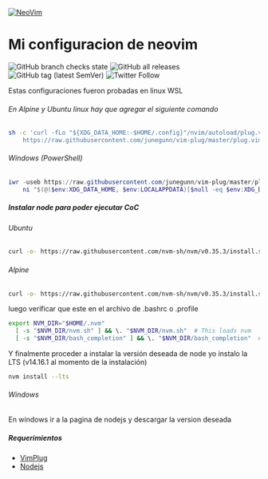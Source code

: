 [![NeoVim][logo]](https://neovim.io)
# Mi configuracion de neovim

![GitHub branch checks state](https://img.shields.io/github/checks-status/waseidel/nvimconfig/main) 
![GitHub all releases](https://img.shields.io/github/downloads/waseidel/nvimconfig/total)
![GitHub tag (latest SemVer)](https://img.shields.io/github/v/tag/waseidel/nvimconfig?sort=semver)
![Twitter Follow](https://img.shields.io/twitter/follow/waseidel?label=Sigeme%20%40WaSeidel&style=social)

Estas configuraciones fueron probadas en linux WSL

###### En Alpine y Ubuntu linux hay que agregar el siguiente comando
```sh
sh -c 'curl -fLo "${XDG_DATA_HOME:-$HOME/.config}"/nvim/autoload/plug.vim --create-dirs \
    https://raw.githubusercontent.com/junegunn/vim-plug/master/plug.vim'
```

###### Windows (PowerShell)

```powershell
iwr -useb https://raw.githubusercontent.com/junegunn/vim-plug/master/plug.vim |`
    ni "$(@($env:XDG_DATA_HOME, $env:LOCALAPPDATA)[$null -eq $env:XDG_DATA_HOME])/AppData/Local/nvim/autoload/plug.vim" -Force
```

##### Instalar node para poder ejecutar CoC

###### Ubuntu
``` sh
curl -o- https://raw.githubusercontent.com/nvm-sh/nvm/v0.35.3/install.sh | bash
```

###### Alpine
``` sh
curl -o- https://raw.githubusercontent.com/nvm-sh/nvm/v0.35.3/install.sh | ash
```

luego verificar que este en el archivo de .bashrc o .profile
``` sh
export NVM_DIR="$HOME/.nvm"
  [ -s "$NVM_DIR/nvm.sh" ] && \. "$NVM_DIR/nvm.sh"  # This loads nvm
  [ -s "$NVM_DIR/bash_completion" ] && \. "$NVM_DIR/bash_completion"  # This loads nvm bash_completion
```

Y finalmente proceder a instalar la versión deseada de node yo instalo la LTS (v14.16.1 al momento de la instalación)

``` sh
nvm install --lts
```

###### Windows
En windows ir a la pagina de nodejs y descargar la version deseada

##### Requerimientos

* [VimPlug]
* [Nodejs]

[VimPlug]: https://github.com/junegunn/vim-plug
[Nodejs]: https://nodejs.org
[logo]: https://neovim.io/images/logo@2x.png
